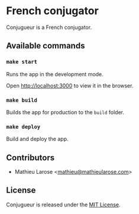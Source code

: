 # French conjugator

Conjugueur is a French conjugator.


## Available commands

### `make start`

Runs the app in the development mode.

Open [http://localhost:3000](http://localhost:3000) to view it in the
browser.

### `make build`

Builds the app for production to the `build` folder.

### `make deploy`

Build and deploy the app.


## Contributors

- Mathieu Larose <<mathieu@mathieularose.com>>


## License

Conjugueur is released under the [MIT License](./LICENSE).
